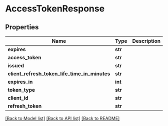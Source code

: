 # AccessTokenResponse

## Properties
Name | Type | Description | Notes
------------ | ------------- | ------------- | -------------
**expires** | **str** |  | [optional] 
**access_token** | **str** |  | [optional] 
**issued** | **str** |  | [optional] 
**client_refresh_token_life_time_in_minutes** | **str** |  | [optional] 
**expires_in** | **int** |  | [optional] 
**token_type** | **str** |  | [optional] 
**client_id** | **str** |  | [optional] 
**refresh_token** | **str** |  | [optional] 

[[Back to Model list]](../README.md#documentation-for-models) [[Back to API list]](../README.md#documentation-for-api-endpoints) [[Back to README]](../README.md)


